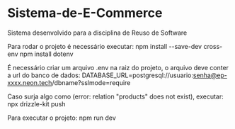 # Sistema-de-E-Commerce
Sistema desenvolvido para a disciplina de Reuso de Software

Para rodar o projeto é necessário executar:
npm install --save-dev cross-env
npm install dotenv

É necessário criar um arquivo .env na raiz do projeto, o arquivo deve conter a url do banco de dados:
DATABASE_URL=postgresql://usuario:senha@ep-xxxx.neon.tech/dbname?sslmode=require

Caso surja algo como (error: relation "products" does not exist), executar:
npx drizzle-kit push

Para executar o projeto:
npm run dev

